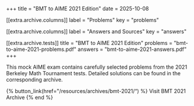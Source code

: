 +++ title = "BMT to AIME 2021 Edition" date = 2025-10-08

[[extra.archive.columns]] label = "Problems" key = "problems"

[[extra.archive.columns]] label = "Answers and Sources" key = "answers"

[[extra.archive.tests]] title = "BMT to AIME 2021 Edition" problems = "bmt-to-aime-2021-problems.pdf" answers = "bmt-to-aime-2021-answers.pdf" +++

This mock AIME exam contains carefully selected problems from the 2021 Berkeley Math Tournament tests. Detailed solutions can be found in the corresponding archive.

{% button_link(href="/resources/archives/bmt-2021/“) %} Visit BMT 2021 Archive {% end %}

